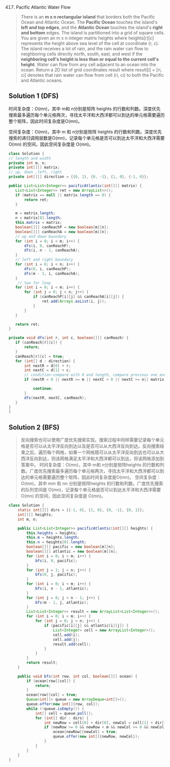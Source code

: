 417. Pacific Atlantic Water Flow

>There is an **m x n rectangular island** that borders both the Pacific Ocean and Atlantic Ocean. The **Pacific Ocean** touches the island's **left and top edges**, and the **Atlantic Ocean** touches the island's **right and bottom** edges.
The island is partitioned into a grid of square cells. You are given an m x n integer matrix heights where heights[r][c] represents the height above sea level of the cell at coordinate (r, c).
The island receives a lot of rain, and the rain water can flow to neighboring cells directly north, south, east, and west if the **neighboring cell's height is less than or equal to the current cell's height**. Water can flow from any cell adjacent to an ocean into the ocean.
Return a 2D list of grid coordinates result where result[i] = [ri, ci] denotes that rain water can flow from cell (ri, ci) to both the Pacific and Atlantic oceans.

 ## Solution 1 (DFS)
 时间复杂度：O(mn)，其中 m和 n分别是矩阵 heights 的行数和列数。深度优先搜索最多遍历每个单元格两次，寻找太平洋和大西洋都可以到达的单元格需要遍历整个矩阵，因此时间复杂度是O(mn)。

空间复杂度：O(mn)，其中 m 和 n分别是矩阵 heights 的行数和列数。深度优先搜索的递归调用层数是O(mn)，记录每个单元格是否可以到达太平洋和大西洋需要O(mn) 的空间，因此空间复杂度是 O(mn)。


 ```java
 class Solution {
// length and width
private int m, n;
private int[][] matrix;
// up, down ,left, right
private int[][] direction = {{0, 1}, {0, -1}, {1, 0}, {-1, 0}};

public List<List<Integer>> pacificAtlantic(int[][] matrix) {
    List<List<Integer>> ret = new ArrayList<>();
    if (matrix == null || matrix.length == 0) {
        return ret;
    }

    m = matrix.length;
    n = matrix[0].length;
    this.matrix = matrix;
    boolean[][] canReachP = new boolean[m][n];
    boolean[][] canReachA = new boolean[m][n];
    // up and down boundary
    for (int i = 0; i < m; i++) {
        dfs(i, 0, canReachP);
        dfs(i, n - 1, canReachA);
    }
    // left and right boundary
    for (int i = 0; i < n; i++) {
        dfs(0, i, canReachP);
        dfs(m - 1, i, canReachA);
    }
     // two for loop
    for (int i = 0; i < m; i++) {
        for (int j = 0; j < n; j++) {
            if (canReachP[i][j] && canReachA[i][j]) {
                ret.add(Arrays.asList(i, j));
            }
        }
    }

    return ret;
}

private void dfs(int r, int c, boolean[][] canReach) {
    if (canReach[r][c]) {
        return;
    }
    canReach[r][c] = true;
    for (int[] d : direction) {
        int nextR = d[0] + r;
        int nextC = d[1] + c;
        // condition:compare with 0 and length, compare previous one and later one(far from sea)
        if (nextR < 0 || nextR >= m || nextC < 0 || nextC >= n|| matrix[r][c] > matrix[nextR][nextC]) {

            continue;
        }
        dfs(nextR, nextC, canReach);
    }
}
}

```
## Solution 2 (BFS)
>反向搜索也可以使用广度优先搜索实现。搜索过程中同样需要记录每个单元格是否可以从太平洋反向到达以及是否可以从大西洋反向到达。反向搜索结束之后，遍历每个网格，如果一个网格既可以从太平洋反向到达也可以从大西洋反向到达，则该网格满足太平洋和大西洋都可以到达，将该网格添加到答案中。
>时间复杂度：O(mn)，其中 m和 n分别是矩阵heights 的行数和列数。广度优先搜索最多遍历每个单元格两次，寻找太平洋和大西洋都可以到达的单元格需要遍历整个矩阵，因此时间复杂度是O(mn)。
空间复杂度：O(mn)，其中 mm 和 nn 分别是矩阵heights 的行数和列数。广度优先搜索的队列空间是 O(mn)，记录每个单元格是否可以到达太平洋和大西洋需要 O(mn) 的空间，因此空间复杂度是 O(mn)。



```java
class Solution {
    static int[][] dirs = {{-1, 0}, {1, 0}, {0, -1}, {0, 1}};
    int[][] heights;
    int m, n;

    public List<List<Integer>> pacificAtlantic(int[][] heights) {
        this.heights = heights;
        this.m = heights.length;
        this.n = heights[0].length;
        boolean[][] pacific = new boolean[m][n];
        boolean[][] atlantic = new boolean[m][n];
        for (int i = 0; i < m; i++) {
            bfs(i, 0, pacific);
        }
        for (int j = 1; j < n; j++) {
            bfs(0, j, pacific);
        }
        for (int i = 0; i < m; i++) {
            bfs(i, n - 1, atlantic);
        }
        for (int j = 0; j < n - 1; j++) {
            bfs(m - 1, j, atlantic);
        }
        List<List<Integer>> result = new ArrayList<List<Integer>>();
        for (int i = 0; i < m; i++) {
            for (int j = 0; j < n; j++) {
                if (pacific[i][j] && atlantic[i][j]) {
                    List<Integer> cell = new ArrayList<Integer>();
                    cell.add(i);
                    cell.add(j);
                    result.add(cell);
                }
            }
        }
        return result;
    }

    public void bfs(int row, int col, boolean[][] ocean) {
        if (ocean[row][col]) {
            return;
        }
        ocean[row][col] = true;
        Queue<int[]> queue = new ArrayDeque<int[]>();
        queue.offer(new int[]{row, col});
        while (!queue.isEmpty()) {
            int[] cell = queue.poll();
            for (int[] dir : dirs) {
                int newRow = cell[0] + dir[0], newCol = cell[1] + dir[1];
                if (newRow >= 0 && newRow < m && newCol >= 0 && newCol < n && heights[newRow][newCol] >= heights[cell[0]][cell[1]] && !ocean[newRow][newCol]) {
                    ocean[newRow][newCol] = true;
                    queue.offer(new int[]{newRow, newCol});
                }
            }
        }
    }
}
```